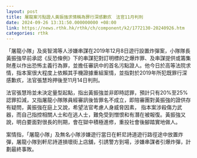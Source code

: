 ```yaml
---
layout: post
title: 屠龍案污點證人黃振強求情稱為罪行深感歉疚　法官11月判刑
date: 2024-09-26 13:31:50.000000000 +08:00
link: https://news.rthk.hk/rthk/ch/component/k2/1772130-20240926.htm
categories: rthk
---
```


「屠龍小隊」及吳智鴻等人涉嫌串謀在2019年12月8日遊行設置炸彈案，小隊隊長黃振強早前承認《反恐條例》下的串謀犯對訂明標的之爆炸罪、及串謀提供或籌集財產以作出恐怖主義行為罪，並擔任審訊中的首名污點證人。他今日於高等法院求情，指本案很大程度上依賴其手機證據重組案情，並指對於2019年所犯既罪行深感歉疚，法官張慧玲押後至11月14日判刑。

法官張慧玲並未決定量型起點，指出黃振強並非即時認罪，預計只有20%至25%認罪扣減，又指屠龍小隊隊員經審訊後皆罪名不成立，即陪審團對黃振強的證供存有疑問，黃振強在庭上又說，希望法官考慮人身威脅因素， 指本案涉殺傷力武器，而自己指控相關人士和在逃人士，難免受到憎恨和有潛在被報復。黃振強又說，明白要面對很長的刑期，會在獄中積極進修，重投社會後腳踏實地做人。 

案情指，「屠龍小隊」及無名小隊涉嫌遊行當日在軒尼詩道遊行路徑途中放置炸彈，屠龍小隊到軒尼詩道損壞街上店舖，引誘警方到場，涉嫌串謀者引爆炸彈，計劃最終事敗。
